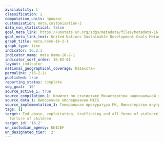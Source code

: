 ```yaml
---
availability: 1
classification: 2
computation_units: процент
customisation: meta.customisation-2
data_non_statistical: false
goal_meta_link: https://unstats.un.org/sdgs/metadata/files/Metadata-16-02-01.pdf
goal_meta_link_text: United Nations Sustainable Development Goals Metadata (pdf 1361kB)
graph_title: meta.name-16-2-1
graph_type: line
indicator: 16.2.1
indicator_name: meta.name-16-2-1
indicator_sort_order: 16-02-01
layout: indicator
national_geographical_coverage: Казахстан
permalink: /16-2-1/
published: true
reporting_status: complete
sdg_goal: '16'
source_active_1: true
source_compilation_1: Комитет по статистике Министерства национальной экономики РК
source_data_1: Выборочное обследование MICS
source_implementation_1: Генеральная прокуратура РК, Министерство внутренних дел РК
tags: []
target: End abuse, exploitation, trafficking and all forms of violence against and
  torture of children
target_id: '16.2'
un_custodian_agency: UNICEF
un_designated_tier: '2'
---
```

